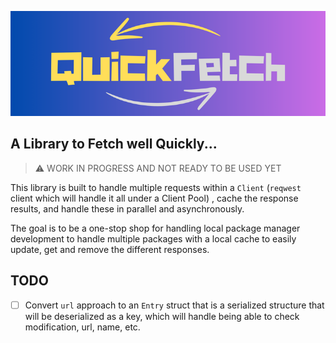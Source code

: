 ![QuickFetch logo](QuickFetch.png)

## A Library to Fetch well Quickly...

> :warning: WORK IN PROGRESS AND NOT READY TO BE USED YET

This library is built to handle multiple requests within a `Client` (`reqwest` client which will handle it all under a Client Pool)
, cache the response results, and handle these in parallel and asynchronously. 

The goal is to be a one-stop shop for handling local package manager development to handle multiple 
packages with a local cache to easily update, get and remove the different responses.

## TODO 

- [ ] Convert `url` approach to an `Entry` struct that is a serialized structure that will
be deserialized as a key, which will handle being able to check modification, url, name, etc. 
